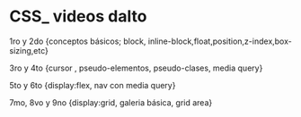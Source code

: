 # CSS_ videos dalto

1ro y 2do {conceptos básicos; block, inline-block,float,position,z-index,box-sizing,etc}

3ro y 4to {cursor , pseudo-elementos, pseudo-clases, media query}

5to y 6to {display:flex, nav con media query}

7mo, 8vo y 9no {display:grid, galeria básica, grid area}
